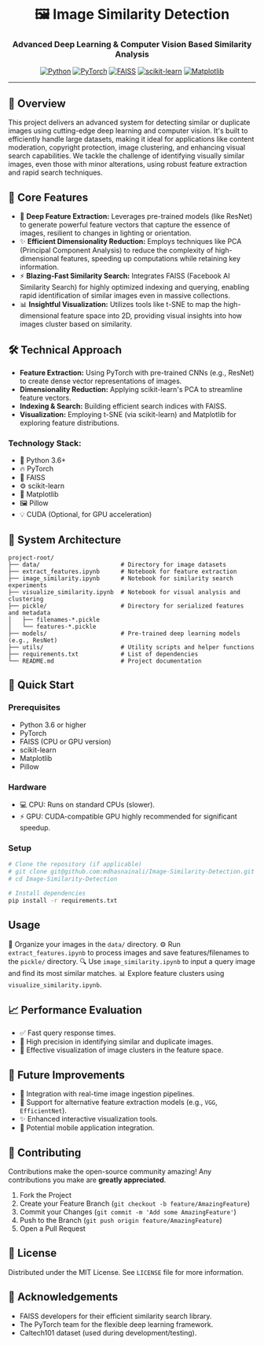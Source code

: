 <div align="center">

# 🖼️ Image Similarity Detection

<h3>Advanced Deep Learning & Computer Vision Based Similarity Analysis</h3>

[![Python](https://img.shields.io/badge/Python-3.8-blue?style=for-the-badge&logo=python)](https://www.python.org)
[![PyTorch](https://img.shields.io/badge/PyTorch-1.12-orange?style=for-the-badge&logo=pytorch&logoColor=white)](https://pytorch.org)
[![FAISS](https://img.shields.io/badge/FAISS-1.7.1-green?style=for-the-badge)](https://github.com/facebookresearch/faiss)
[![scikit-learn](https://img.shields.io/badge/scikit--learn-1.2-blue?style=for-the-badge)](https://scikit-learn.org)
[![Matplotlib](https://img.shields.io/badge/Matplotlib-3.5.0-red?style=for-the-badge&logo=matplotlib&logoColor=white)](https://matplotlib.org)

</div>

---

## 🌟 Overview
This project delivers an advanced system for detecting similar or duplicate images using cutting-edge deep learning and computer vision. It's built to efficiently handle large datasets, making it ideal for applications like content moderation, copyright protection, image clustering, and enhancing visual search capabilities. We tackle the challenge of identifying visually similar images, even those with minor alterations, using robust feature extraction and rapid search techniques.

## 🎯 Core Features
* 🧠 **Deep Feature Extraction:** Leverages pre-trained models (like ResNet) to generate powerful feature vectors that capture the essence of images, resilient to changes in lighting or orientation.
* ✨ **Efficient Dimensionality Reduction:** Employs techniques like PCA (Principal Component Analysis) to reduce the complexity of high-dimensional features, speeding up computations while retaining key information.
* ⚡ **Blazing-Fast Similarity Search:** Integrates FAISS (Facebook AI Similarity Search) for highly optimized indexing and querying, enabling rapid identification of similar images even in massive collections.
* 📊 **Insightful Visualization:** Utilizes tools like t-SNE to map the high-dimensional feature space into 2D, providing visual insights into how images cluster based on similarity.

## 🛠 Technical Approach
* **Feature Extraction:** Using PyTorch with pre-trained CNNs (e.g., ResNet) to create dense vector representations of images.
* **Dimensionality Reduction:** Applying scikit-learn's PCA to streamline feature vectors.
* **Indexing & Search:** Building efficient search indices with FAISS.
* **Visualization:** Employing t-SNE (via scikit-learn) and Matplotlib for exploring feature distributions.

### Technology Stack:
* 🐍 Python 3.6+
* 🔥 PyTorch
* 🚀 FAISS
* ⚙️ scikit-learn
* 🎨 Matplotlib
* 🖼️ Pillow
* 💡 CUDA (Optional, for GPU acceleration)

## 📁 System Architecture

```plaintext
project-root/
├── data/                       # Directory for image datasets
├── extract_features.ipynb      # Notebook for feature extraction
├── image_similarity.ipynb      # Notebook for similarity search experiments
├── visualize_similarity.ipynb  # Notebook for visual analysis and clustering
├── pickle/                     # Directory for serialized features and metadata
│   ├── filenames-*.pickle
│   └── features-*.pickle
├── models/                     # Pre-trained deep learning models (e.g., ResNet)
├── utils/                      # Utility scripts and helper functions
├── requirements.txt            # List of dependencies
└── README.md                   # Project documentation
```

## 🚀 Quick Start

### Prerequisites
* Python 3.6 or higher
* PyTorch
* FAISS (CPU or GPU version)
* scikit-learn
* Matplotlib
* Pillow

### Hardware
* 💻 CPU: Runs on standard CPUs (slower).
* ⚡ GPU: CUDA-compatible GPU highly recommended for significant speedup.

### Setup
```bash
# Clone the repository (if applicable)
# git clone git@github.com:mdhasnainali/Image-Similarity-Detection.git
# cd Image-Similarity-Detection

# Install dependencies
pip install -r requirements.txt
```

## Usage

📂 Organize your images in the `data/` directory.
⚙️ Run `extract_features.ipynb` to process images and save features/filenames to the `pickle/` directory.
🔍 Use `image_similarity.ipynb` to input a query image and find its most similar matches.
📊 Explore feature clusters using `visualize_similarity.ipynb`.

## 📈 Performance Evaluation

* ✅ Fast query response times.
* 🎯 High precision in identifying similar and duplicate images.
* 🎨 Effective visualization of image clusters in the feature space.

## 🌱 Future Improvements

* 🔗 Integration with real-time image ingestion pipelines.
* 🧩 Support for alternative feature extraction models (e.g., `VGG`, `EfficientNet`).
* ✨ Enhanced interactive visualization tools.
* 📱 Potential mobile application integration.

## 🤝 Contributing

Contributions make the open-source community amazing! Any contributions you make are **greatly appreciated**.

1.  Fork the Project
2.  Create your Feature Branch (`git checkout -b feature/AmazingFeature`)
3.  Commit your Changes (`git commit -m 'Add some AmazingFeature'`)
4.  Push to the Branch (`git push origin feature/AmazingFeature`)
5.  Open a Pull Request

## 📄 License

Distributed under the MIT License. See `LICENSE` file for more information.

## 🙏 Acknowledgements

* FAISS developers for their efficient similarity search library.
* The PyTorch team for the flexible deep learning framework.
* Caltech101 dataset (used during development/testing).
